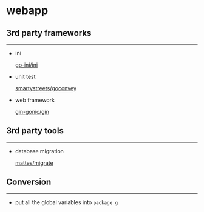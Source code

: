 # webapp



## 3rd party frameworks
---

* ini

    [go-ini/ini](https://github.com/go-ini/ini)

* unit test

    [smartystreets/goconvey]()

* web framework

    [gin-gonic/gin](https://github.com/gin-gonic/gin)

## 3rd party tools
---

* database migration

    [mattes/migrate](https://github.com/mattes/migrate)

## Conversion 
---

* put all the global variables into `package g`